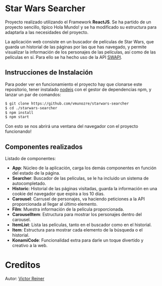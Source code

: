 # Star Wars Searcher

Proyecto realizado utilizando el Framework **ReactJS**. Se ha partido de un proyecto sencillo, típico Hola Mundo! y se ha modificado su estructura para adaptarla a las necesidades del proyecto.

La aplicación web consiste en un buscador de películas de Star Wars, que guarda un historial de las páginas por las que has navegado, y permite visualizar la información de los personajes de las películas, así como de las películas en sí. Para ello se ha hecho uso de la API [SWAPI](http://swapi.co/).

## Instrucciones de Instalación

Para poder ver en funcionamiento el proyecto hay que clonarse este repositorio, tener instalado [nodejs](https://nodejs.org/es/download/) con el gestor de dependencias npm, y lanzar un par de comandos:

```sh
$ git clone https://github.com/vmunozre/starwars-searcher
$ cd ./starwars-searcher
$ npm install
$ npm start
```
Con esto se nos abrirá una ventana del navegador con el proyecto funcionando!

## Componentes realizados

Listado de componentes:

- **App**: Núcleo de la aplicación, carga los demás componentes en función del estado de la página.
- **Searcher**: Buscador de las películas, se le ha incluido un sistema de autocompletado.
- **Historic**: Historial de las páginas visitadas, guarda la información en una cookie del navegador que expira a los 10 días.
- **Carousel**: Carrusel de personajes, va haciendo peticiones a la API proporcionada al llegar al último elemento.
- **Film**: Muestra información de la película proporcionada.
- **CarouselItem**: Estructura para mostrar los personajes dentro del carousel.
- **ItemList**: Lista las películas, tanto en el buscador como en el historial.
- **Item**: Estructura para mostrar cada elemento de la búsqueda o el historial.
- **KonamiCode**: Funcionalidad extra para darle un toque divertido y creativo a la web.

# Creditos

Autor: [Victor Reiner](http://victorreiner.com/)